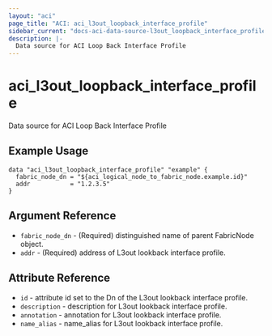 ```yaml
---
layout: "aci"
page_title: "ACI: aci_l3out_loopback_interface_profile"
sidebar_current: "docs-aci-data-source-l3out_loopback_interface_profile"
description: |-
  Data source for ACI Loop Back Interface Profile
---
```


# aci_l3out_loopback_interface_profile #
Data source for ACI Loop Back Interface Profile

## Example Usage ##

```hcl
data "aci_l3out_loopback_interface_profile" "example" {
  fabric_node_dn = "${aci_logical_node_to_fabric_node.example.id}"
  addr           = "1.2.3.5"
}
```

## Argument Reference ##

* `fabric_node_dn` - (Required) distinguished name of parent FabricNode object.
* `addr` - (Required) address of L3out lookback interface profile.



## Attribute Reference

* `id` - attribute id set to the Dn of the L3out lookback interface profile.
* `description` - description for L3out lookback interface profile.
* `annotation` - annotation for L3out lookback interface profile.
* `name_alias` - name_alias for L3out lookback interface profile.
